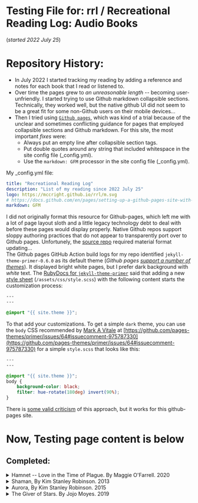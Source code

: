 # Testing File for: rrl / Recreational Reading Log: Audio Books  

(*started 2022 July 25*)  

# Repository History:
* In July 2022 I started tracking my reading by adding a reference and notes for each book that I read or listened to.  
* Over time the pages grew to *an unreasonable length* -- becoming user-unfriendly.  I started trying to use Github markdown collapsible sections.  Technically, they worked well, but the native github UI did not seem to be a great fit for some non-Github users on their mobile devices...  
* Then I tried using [`Github pages`](https://docs.github.com/en/pages), which was kind of a trial because of the unclear and sometimes conflicting guidance for pages that employed collapsible sections and Github markdown.  For this site, the most important *fixes* were:  
  * Always put an empty line after collapsible section tags.  
  * Put double quotes around any string that included whitespace in the site config file (_config.yml).  
  * Use the `markdown: GFM` processor in the site config file (_config.yml).  

My _config.yml file:  
```yml
title: "Recreational Reading Log"
description: "List of my reading since 2022 July 25"
logo: https://mccright.github.io/rrl/m.svg
# https://docs.github.com/en/pages/setting-up-a-github-pages-site-with-jekyll/setting-a-markdown-processor-for-your-github-pages-site-using-jekyll 
markdown: GFM
```

I did not originally format this resource for Github-pages, which left me with a lot of page layout sloth and a little legacy technology debt to deal with before these pages would display properly.  Native Github repos support sloppy authoring practices that do not appear to transparently port over to Github pages.  Unfortunely, the [source repo](https://github.com/mccright/rrl) required material format updating...  
The Github pages GitHub Action build logs for my repo identified `jekyll-theme-primer-0.6.0` as its default theme (*Github pages [support a number of themes](https://pages.github.com/themes/)*).  It displayed bright white pages, but I prefer dark background with *white* text.  The [RubyDocs for `jekyll-theme-primer`](https://rubydoc.info/gems/jekyll-theme-primer) said that adding a new [style sheet](https://rubydoc.info/gems/jekyll-theme-primer#stylesheet) (`/assets/css/style.scss`) with the following content starts the customization process:  

```css
---
---

@import "{{ site.theme }}";
```

To that add your customizations.  To get a simple `dark` theme, you can use the `body` CSS recommended by [Mark A Vitale](https://github.com/markavitale) at [https://github.com/pages-themes/primer/issues/64#issuecomment-975787330](https://github.com/pages-themes/primer/issues/64#issuecomment-975787330) for a simple `style.scss` that looks like this:  

```css 
---
---

@import "{{ site.theme }}";
body {
	background-color: black;
	filter: hue-rotate(180deg) invert(90%);
}
``` 

There is [some valid criticism](https://news.ycombinator.com/item?id=26472246) of this approach, but it works for this github-pages site.  


# Now, Testing page content is below  

## Completed:  

<details><summary>Hamnet -- Love in the Time of Plague. By Maggie O'Farrell. 2020 </summary>

### Hamnet -- Love in the Time of Plague. (13:00)  
[https://www.overdrive.com/media/5067417/hamnet](https://www.overdrive.com/media/5067417/hamnet)  
By [Maggie O'Farrell](https://en.wikipedia.org/wiki/Maggie_O%27Farrell)  (1972 - _)  

Reader Notes:  Enter one family's world, more than 4 centuries ago.  Maggie O'Farrell delivers the magic (*her expertly-tuned imagination,  skilful editing and extremely hard work*) of helping the reader join the extended family of William Shakespeare.  The primary lens for this exploration is Agnes (*Anne*) Hathaway -- William Shakespeare is only a minor supporting role.  Marriage, motherhood, power, loss & grief, along with the *daily life* in late 16th century England are made so rich, immediate, intense, and so *real* that it is easy to lose yourself in this story.  In addition to exceptional writing, the reading by [Ell Potter](https://www.beeaudio.com/narrator/ell-potter) seemed a perfect fit.  
Literary Review by : [https://literaryreview.co.uk/love-in-the-time-of-plague-2](https://literaryreview.co.uk/love-in-the-time-of-plague-2)  
Wikipedia Summary: [https://en.wikipedia.org/wiki/Hamnet_(novel)](https://en.wikipedia.org/wiki/Hamnet_(novel))  
Review by Miranda France in the Literary Review:   [https://literaryreview.co.uk/love-in-the-time-of-plague-2](https://literaryreview.co.uk/love-in-the-time-of-plague-2)  

</details>


<details><summary>Shaman, By Kim Stanley Robinson. 2013 </summary>

### Shaman (15:00)  
[https://www.overdrive.com/media/1372669/shaman](https://www.overdrive.com/media/1372669/shaman)  
By [Kim Stanley Robinson](https://en.wikipedia.org/wiki/Kim_Stanley_Robinson)  (1952 -_)  
Kim Stanley Robinson bibliography:  [https://en.wikipedia.org/wiki/Kim_Stanley_Robinson_bibliography](https://en.wikipedia.org/wiki/Kim_Stanley_Robinson_bibliography)  

Reader's Notes: What an excellent book!  We go on a fast-moving journey with a young apprentice shaman, his teacher, a small band of hunter-gatherers, and the others who join the story along the way.  We learn a lot about [stone age](https://en.wikipedia.org/wiki/Stone_Age) / [ice age](https://en.wikipedia.org/wiki/Last_Glacial_Period) [European early modern humans](https://en.wikipedia.org/wiki/European_early_modern_humans) and their cultures.  

3rd Party Summaries:  
Wikipedia Summary/Review: [https://en.wikipedia.org/wiki/Shaman_(novel)](https://en.wikipedia.org/wiki/Shaman_(novel))  

</details>


<details><summary>Aurora, By Kim Stanley Robinson. 2015 </summary>

### Aurora (17:00)  
[https://www.overdrive.com/media/2234713/aurora](https://www.overdrive.com/media/2234713/aurora)  
By [Kim Stanley Robinson](https://en.wikipedia.org/wiki/Kim_Stanley_Robinson)  (1952 -_)  
Kim Stanley Robinson bibliography: [https://en.wikipedia.org/wiki/Kim_Stanley_Robinson_bibliography](https://en.wikipedia.org/wiki/Kim_Stanley_Robinson_bibliography)  

<details><summary>Reader's Notes and Other 3rd Party Summaries:</summary>

Reader's Notes: Another excellent book!  
A [generation ship](https://en.wikipedia.org/wiki/Generation_ship) is launched from Earth in 2545 at 0.1 c (i.e. traveling at 108,000,000 km/h or 10% the speed of light). It includes twenty-four self-contained biomes and an average population of two thousand people.  Their destination is the Tau Ceti system to begin colonization of a planet's moon, an Earth analog, which has been named Aurora.  
The book follows Devi (the ship's de facto chief engineer and leader) and Freya (Devi's daughter) and the ship's AI quantum computer through a journey of discovery.  

3rd Party Summaries:  
Wikipedia Summary/Review: [https://en.wikipedia.org/wiki/Aurora_(novel)](https://en.wikipedia.org/wiki/Aurora_(novel))  

</details>

</details>


<details><summary>The Giver of Stars.  By Jojo Moyes.  2019 </summary>

### The Giver of Stars. (13:52)  
[https://www.overdrive.com/media/4581755/the-giver-of-stars](https://www.overdrive.com/media/4581755/the-giver-of-stars)  
By [Jojo Moyes](https://en.wikipedia.org/wiki/Jojo_Moyes)  (1969 -- _)  
Reader's notes:  
Wikipedia summary: [https://en.wikipedia.org/wiki/The_Giver_of_Stars](https://en.wikipedia.org/wiki/The_Giver_of_Stars)  

</details>
